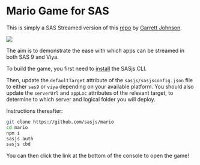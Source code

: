 # Mario Game for SAS

This is simply a SAS Streamed version of this [repo](https://github.com/reruns/mario) by [Garrett Johnson](https://www.linkedin.com/in/garretttjohnson/).

![](https://sasjs.io/img/mario.png)

The aim is to demonstrate the ease with which apps can be streamed in both SAS 9 and Viya.

To build the game, you first need to [install](https://cli.sasjs.io/installation) the SASjs CLI.

Then, update the `defaultTarget` attribute of the `sasjs/sasjsconfig.json` file to either `sas9` or `viya` depending on your available platform.  You should also update the `serverUrl` and `appLoc` attributes of the relevant target, to determine to which server and logical folder you will deploy.

Instructions thereafter:

```bash
git clone https://github.com/sasjs/mario
cd mario
npm i
sasjs auth
sasjs cbd
```

You can then click the link at the bottom of the console to open the game!




